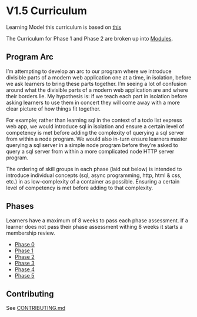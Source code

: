 # V1.5 Curriculum

Learning Model this curriculum is based on [this](https://docs.google.com/document/d/1hYsvbiqqsx3NN8EdaGFAES6y0vaJl5lkuoWIv22fON0/edit)

The Curriculum for Phase 1 and Phase 2 are broken up into [Modules](./modules).

## Program Arc

I’m attempting to develop an arc to our program where we introduce divisible
parts of a modern web application one at a time, in isolation, before we ask
learners to bring these parts together. I’m seeing a lot of confusion around
what the divisible parts of a modern web application are and where their
borders lie. My hypothesis is: if we teach each part in isolation before asking
learners to use them in concert they will come away with a more clear picture
of how things fit together.

For example; rather than learning sql in the context of a todo list express
web app, we would introduce sql in isolation and ensure a certain level of
competency is met before adding the complexity of querying a sql server from
within a node program. We would also in-turn ensure learners master querying
a sql server in a simple node program before they’re asked to query a sql
server from within a more complicated node HTTP server program.

The ordering of skill groups in each phase (laid out below) is intended to
introduce individual concepts (sql, async programming, http, html & css, etc.)
in as low-complexity of a container as possible. Ensuring a certain level of
competency is met before adding to that complexity.


## Phases

Learners have a maximum of 8 weeks to pass each phase assessment. If a learner
does not pass their phase assessment withing 8 weeks it starts a membership
review.


- [Phase 0](./phases/0)
- [Phase 1](./phases/1)
- [Phase 2](./phases/2)
- [Phase 3](./phases/3)
- [Phase 4](./phases/4)
- [Phase 5](./phases/5)



## Contributing

See [CONTRIBUTING.md](./CONTRIBUTING.md)
